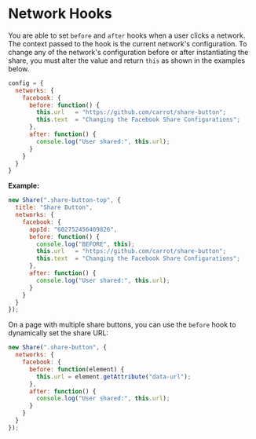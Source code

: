 # Network Hooks
You are able to set `before` and `after` hooks when a user clicks a network. The context passed to the hook is the current network's configuration. To change any of the network's configuration before or after instantiating the share, you must alter the value and return `this` as shown in the examples below.

```js
config = {
  networks: {
    facebook: {
      before: function() {
        this.url   = "https://github.com/carrot/share-button";
        this.text  = "Changing the Facebook Share Configurations";
      },
      after: function() {
        console.log("User shared:", this.url);
      }
    }
  }
}
```

**Example:**

```js
new Share(".share-button-top", {
  title: "Share Button",
  networks: {
    facebook: {
      appId: "602752456409826",
      before: function() {
        console.log("BEFORE", this);
        this.url   = "https://github.com/carrot/share-button";
        this.text  = "Changing the Facebook Share Configurations";
      },
      after: function() {
        console.log("User shared:", this.url);
      }
    }
  }
});
```

On a page with multiple share buttons, you can use the `before` hook to dynamically set the share URL:

```js
new Share(".share-button", {
  networks: {
    facebook: {
      before: function(element) {
        this.url = element.getAttribute("data-url");
      },
      after: function() {
        console.log("User shared:", this.url);
      }
    }
  }
});
```
